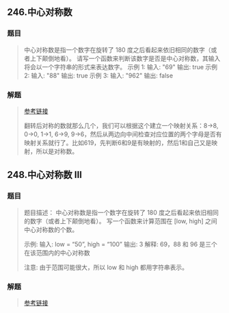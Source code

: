 ## 246.中心对称数

### 题目

> 中心对称数是指一个数字在旋转了 180 度之后看起来依旧相同的数字（或者上下颠倒地看）。
>  请写一个函数来判断该数字是否是中心对称数，其输入将会以一个字符串的形式来表达数字。
>  示例 1:
>  输入:  "69"
>  输出: true
>  示例 2:
>  输入:  "88"
>  输出: true
>  示例 3:
>  输入:  "962"
>  输出: false

### 解题

>  [参考链接](https://mp.weixin.qq.com/s?__biz=MzA5NzgzODI5NA==&mid=2454061896&idx=6&sn=112e557f2f9e67b5568eec9db84d5d39&chksm=872816f1b05f9fe7143c183508f10f6510db3a0d47dd419da9ae0dd8d30d44297dbf4ee846e4&scene=21#wechat_redirect)
>
> 
>
> 翻转后对称的数就那么几个，我们可以根据这个建立一个映射关系：8->8, 0->0, 1->1, 6->9, 9->6，然后从两边向中间检查对应位置的两个字母是否有映射关系就行了。比如619，先判断6和9是有映射的，然后1和自己又是映射，所以是对称数。





## 248.中心对称数 III

### 题目

> 题目描述：
> 中心对称数是指一个数字在旋转了 180 度之后看起来依旧相同的数字（或者上下颠倒地看）。
> 写一个函数来计算范围在 [low, high] 之间中心对称数的个数。
>
> 示例:
> 输入: low = “50”, high = “100”
> 输出: 3
> 解释: 69，88 和 96 是三个在该范围内的中心对称数
>
> 注意:
> 由于范围可能很大，所以 low 和 high 都用字符串表示。

### 解题

> [参考链接](https://cloud.tencent.com/developer/article/1819214)
>
> 
